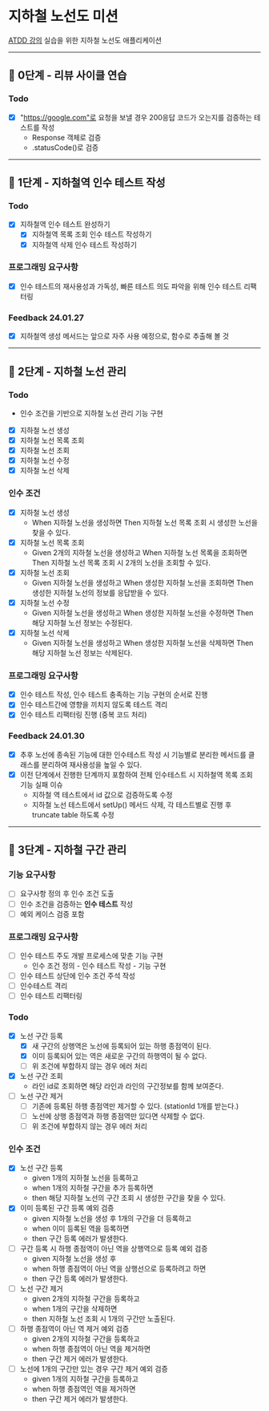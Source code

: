 # 지하철 노선도 미션

[ATDD 강의](https://edu.nextstep.camp/c/R89PYi5H) 실습을 위한 지하철 노선도 애플리케이션

---

## 🚀 0단계 - 리뷰 사이클 연습

### Todo

- [x] "https://google.com"로 요청을 보낼 경우 200응답 코드가 오는지를 검증하는 테스트를 작성
    - Response 객체로 검증
    - .statusCode()로 검증

---

## 🚀 1단계 - 지하철역 인수 테스트 작성

### Todo

- [x] 지하철역 인수 테스트 완성하기
    - [x] 지하철역 목록 조회 인수 테스트 작성하기
    - [x] 지하철역 삭제 인수 테스트 작성하기

### 프로그래밍 요구사항

- [x] 인수 테스트의 재사용성과 가독성, 빠른 테스트 의도 파악을 위해 인수 테스트 리팩터링

### Feedback 24.01.27

- [x] 지하철역 생성 메서드는 앞으로 자주 사용 예정으로, 함수로 추출해 볼 것

---

## 🚀 2단계 - 지하철 노선 관리

### Todo

- 인수 조건을 기반으로 지하철 노선 관리 기능 구현
- [x] 지하철 노선 생성
- [x] 지하철 노선 목록 조회
- [x] 지하철 노선 조회
- [x] 지하철 노선 수정
- [x] 지하철 노선 삭제

### 인수 조건

- [x] 지하철 노선 생성
    - When 지하철 노선을 생성하면 Then 지하철 노선 목록 조회 시 생성한 노선을 찾을 수 있다.
- [x] 지하철 노선 목록 조회
    - Given 2개의 지하철 노선을 생성하고 When 지하철 노선 목록을 조회하면 Then 지하철 노선 목록 조회 시 2개의 노선을 조회할 수 있다.
- [x] 지하철 노선 조회
    - Given 지하철 노선을 생성하고 When 생성한 지하철 노선을 조회하면 Then 생성한 지하철 노선의 정보를 응답받을 수 있다.
- [x] 지하철 노선 수정
    - Given 지하철 노선을 생성하고 When 생성한 지하철 노선을 수정하면 Then 해당 지하철 노선 정보는 수정된다.
- [x] 지하철 노선 삭제
    - Given 지하철 노선을 생성하고 When 생성한 지하철 노선을 삭제하면 Then 해당 지하철 노선 정보는 삭제된다.

### 프로그래밍 요구사항

- [x] 인수 테스트 작성, 인수 테스트 충족하는 기능 구현의 순서로 진행
- [x] 인수 테스트간에 영향을 끼치지 않도록 테스트 격리
- [x] 인수 테스트 리팩터링 진행 (중복 코드 처리)

### Feedback 24.01.30

- [x] 추후 노선에 종속된 기능에 대한 인수테스트 작성 시 기능별로 분리한 메서드를 클래스를 분리하여 재사용성을 높일 수 있다.
- [x] 이전 단계에서 진행한 단계까지 포함하여 전체 인수테스트 시 지하철역 목록 조회 기능 실패 이슈
    - 지하철 역 테스트에서 id 값으로 검증하도록 수정
    - 지하철 노선 테스트에서 setUp() 메서드 삭제, 각 테스트별로 진행 후 truncate table 하도록 수정

---

## 🚀 3단계 - 지하철 구간 관리

### 기능 요구사항

- [ ] 요구사항 정의 후 인수 조건 도출
- [ ] 인수 조건을 검증하는 __인수 테스트__ 작성
- [ ] 예외 케이스 검증 포함

### 프로그래밍 요구사항

- [ ] 인수 테스트 주도 개발 프로세스에 맞춘 기능 구현
    - 인수 조건 정의 - 인수 테스트 작성 - 기능 구현
- [ ] 인수 테스트 상단에 인수 조건 주석 작성
- [ ] 인수테스트 격리
- [ ] 인수 테스트 리팩터링

### Todo

- [x] 노선 구간 등록
  - [x] 새 구간의 상행역은 노선에 등록되어 있는 하행 종점역이 된다.
  - [x] 이미 등록되어 있는 역은 새로운 구간의 하행역이 될 수 없다.
  - [ ] 위 조건에 부합하지 않는 경우 에러 처리
- [x] 노선 구간 조회
  - 라인 id로 조회하면 해당 라인과 라인의 구간정보를 함께 보여준다.
- [ ] 노선 구간 제거
  - [ ] 기존에 등록된 하행 종점역만 제거할 수 있다. (stationId 1개를 받는다.)
  - [ ] 노선에 상행 종점역과 하행 종점역만 있다면 삭제할 수 없다.
  - [ ] 위 조건에 부합하지 않는 경우 에러 처리

### 인수 조건
- [x] 노선 구간 등록
  - given 1개의 지하철 노선을 등록하고
  - when 1개의 지하철 구간을 추가 등록하면
  - then 해당 지하철 노선의 구간 조회 시 생성한 구간을 찾을 수 있다.
- [x] 이미 등록된 구간 등록 예외 검증
  - given 지하철 노선을 생성 후 1개의 구간을 더 등록하고
  - when 이미 등록된 역을 등록하면
  - then 구간 등록 에러가 발생한다.
- [ ] 구간 등록 시 하행 종점역이 아닌 역을 상행역으로 등록 예외 검증
  - given 지하철 노선을 생성 후
  - when 하행 종점역이 아닌 역을 상행선으로 등록하려고 하면
  - then 구간 등록 에러가 발생한다.
- [ ] 노선 구간 제거
  - given 2개의 지하철 구간을 등록하고
  - when 1개의 구간을 삭제하면
  - then 지하철 노선 조회 시 1개의 구간만 노출된다.
- [ ] 하행 종점역이 아닌 역 제거 예외 검증
  - given 2개의 지하철 구간을 등록하고
  - when 하행 종점역이 아닌 역을 제거하면
  - then 구간 제거 에러가 발생한다.
- [ ] 노선에 1개의 구간만 있는 경우 구간 제거 예외 검증
  - given 1개의 지하철 구간을 등록하고
  - when 하행 종점역인 역을 제거하면
  - then 구간 제거 에러가 발생한다.
